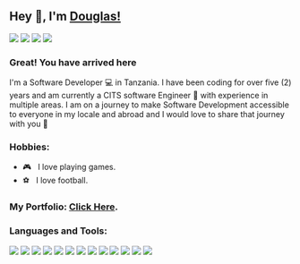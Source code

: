 ## Hey 👋, I'm [Douglas!](https://github.com/douglas-fortunatus/)

<a href = "https://twitter.com/Douglasfortunee"><img src="https://img.shields.io/badge/Twitter-%231DA1F2.svg?style=for-the-badge&logo=Twitter&logoColor=white"/></a>
<a target="_blank" href="mailto:fortunatusdouglas@gmail.com?subject = Hello&body = Message"><img src="https://img.shields.io/badge/Gmail-D14836?style=for-the-badge&logo=gmail&logoColor=white" /></a> 
<a target="_blank" href="https://www.facebook.com/douglas.fortunatus"><img src="https://img.shields.io/badge/Facebook-%231877F2.svg?style=for-the-badge&logo=Facebook&logoColor=white" /></a> 
<a target="_blank" href="https://www.linkedin.com/in/douglas-fortunatus-355848199/"><img src="https://img.shields.io/badge/linkedin-%230077B5.svg?style=for-the-badge&logo=linkedin&logoColor=white" /></a>
<!-- <a target="_blank"><img src="https://img.shields.io/badge/TikTok-%23000000.svg?style=for-the-badge&logo=TikTok&logoColor=white" /></a> -->
<!-- <a target="_blank"><img src="https://img.shields.io/badge/YouTube-%23FF0000.svg?style=for-the-badge&logo=YouTube&logoColor=white" /></a> -->

### Great! You have arrived here<div align="center"></div>

I'm a Software Developer 💻 in Tanzania. I have been coding for over five (2) years and am currently a CITS software Engineer 💸 with experience in multiple areas. I am on a journey to make Software Development accessible to everyone in my locale and abroad and I would love to share that journey with you 💛


### Hobbies:

- 🎮 &nbsp; I love playing games.
- ⚽️ &nbsp; I love football.

### My Portfolio: **[Click Here](https://douglasworks.netlify.app/)**.
 
### Languages and Tools:
   
   <a><img src="https://img.shields.io/badge/html5-%23E34F26.svg?style=for-the-badge&logo=html5&logoColor=white"></a>
   <a><img src="https://img.shields.io/badge/css3-%231572B6.svg?style=for-the-badge&logo=css3&logoColor=white"></a>
   <a><img src="https://img.shields.io/badge/bootstrap-%23563D7C.svg?style=for-the-badge&logo=bootstrap&logoColor=white"></a>
   <a><img src="https://img.shields.io/badge/SASS-hotpink.svg?style=for-the-badge&logo=SASS&logoColor=white"></a>
   <a><img src="https://img.shields.io/badge/tailwindcss-%2338B2AC.svg?style=for-the-badge&logo=tailwind-css&logoColor=white"></a> 
   <a><img src="https://img.shields.io/badge/javascript-%23323330.svg?style=for-the-badge&logo=javascript&logoColor=%23F7DF1E"></a>
   <a><img src="https://img.shields.io/badge/jquery-%230769AD.svg?style=for-the-badge&logo=jquery&logoColor=white"></a>
   <a><img src="https://img.shields.io/badge/react-%2320232a.svg?style=for-the-badge&logo=react&logoColor=%2361DAFB"></a>
   <a><img src="https://img.shields.io/badge/php-%23777BB4.svg?style=for-the-badge&logo=php&logoColor=white"></a>
   <a><img src="https://img.shields.io/badge/laravel-%23FF2D20.svg?style=for-the-badge&logo=laravel&logoColor=white"></a>
   <a><img src="https://img.shields.io/badge/java-%23ED8B00.svg?style=for-the-badge&logo=java&logoColor=white"></a>
   <a><img src="https://img.shields.io/badge/postgres-%23316192.svg?style=for-the-badge&logo=postgresql&logoColor=white"></a>
   <a><img src="https://img.shields.io/badge/mysql-%2300f.svg?style=for-the-badge&logo=mysql&logoColor=white"></a>
   
<!--  <details>	
  <summary><b>⚡ Github Stats</b></summary>

  <br />
  
  <img src="https://github-readme-stats.vercel.app/api?username=douglas-fortunatus&show_icons=true&theme=radical" />
  <img src="https://github-readme-stats.vercel.app/api/top-langs/?username=douglas-fortunatus&layout=compact" />
</details> -->


